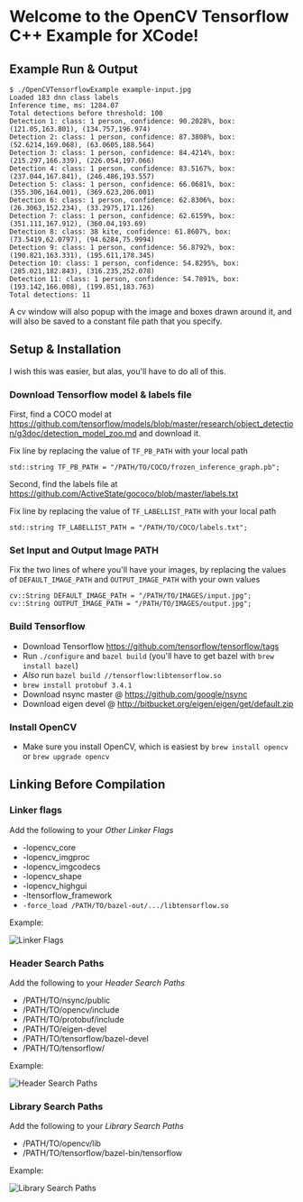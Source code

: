 # Welcome to the OpenCV Tensorflow C++ Example for XCode!


## Example Run & Output

```
$ ./OpenCVTensorflowExample example-input.jpg
Loaded 183 dnn class labels
Inference time, ms: 1284.07
Total detections before threshold: 100
Detection 1: class: 1 person, confidence: 90.2028%, box: (121.05,163.801), (134.757,196.974)
Detection 2: class: 1 person, confidence: 87.3808%, box: (52.6214,169.068), (63.0605,188.564)
Detection 3: class: 1 person, confidence: 84.4214%, box: (215.297,166.339), (226.054,197.066)
Detection 4: class: 1 person, confidence: 83.5167%, box: (237.044,167.841), (246.486,193.557)
Detection 5: class: 1 person, confidence: 66.0681%, box: (355.306,164.001), (369.623,206.001)
Detection 6: class: 1 person, confidence: 62.8306%, box: (26.3063,152.234), (33.2975,171.126)
Detection 7: class: 1 person, confidence: 62.6159%, box: (351.111,167.912), (360.04,193.69)
Detection 8: class: 38 kite, confidence: 61.8607%, box: (73.5419,62.0797), (94.6284,75.9994)
Detection 9: class: 1 person, confidence: 56.8792%, box: (190.821,163.331), (195.611,178.345)
Detection 10: class: 1 person, confidence: 54.8295%, box: (285.021,182.843), (316.235,252.078)
Detection 11: class: 1 person, confidence: 54.7891%, box: (193.142,166.008), (199.851,183.763)
Total detections: 11
```

A cv window will also popup with the image and boxes drawn around it, and will also be saved to a constant file path that you specify.

## Setup & Installation

I wish this was easier, but alas, you'll have to do all of this.

### Download Tensorflow model & labels file

First, find a COCO model at https://github.com/tensorflow/models/blob/master/research/object_detection/g3doc/detection_model_zoo.md and download it.

Fix line by replacing the value of `TF_PB_PATH` with your local path
```
std::string TF_PB_PATH = "/PATH/TO/COCO/frozen_inference_graph.pb";
```

Second, find the labels file at https://github.com/ActiveState/gococo/blob/master/labels.txt

Fix line by replacing the value of `TF_LABELLIST_PATH` with your local path
```
std::string TF_LABELLIST_PATH = "/PATH/TO/COCO/labels.txt";
```

### Set Input and Output Image PATH
Fix the two lines of where you'll have your images, by replacing the values of `DEFAULT_IMAGE_PATH` and `OUTPUT_IMAGE_PATH` with your own values
```
cv::String DEFAULT_IMAGE_PATH = "/PATH/TO/IMAGES/input.jpg";
cv::String OUTPUT_IMAGE_PATH = "/PATH/TO/IMAGES/output.jpg";
```

### Build Tensorflow

* Download Tensorflow https://github.com/tensorflow/tensorflow/tags
* Run `./configure` and `bazel build` (you'll have to get bazel with `brew install bazel`)
* _Also_ run `bazel build //tensorflow:libtensorflow.so`
* `brew install protobuf 3.4.1`
* Download nsync master @ https://github.com/google/nsync
* Download eigen devel @ http://bitbucket.org/eigen/eigen/get/default.zip

### Install OpenCV

* Make sure you install OpenCV, which is easiest by `brew install opencv` or `brew upgrade opencv`


## Linking Before Compilation

### Linker flags

Add the following to your *Other Linker Flags*

* -lopencv_core
* -lopencv_imgproc
* -lopencv_imgcodecs
* -lopencv_shape
* -lopencv_highgui
* -ltensorflow_framework
* `-force_load /PATH/TO/bazel-out/.../libtensorflow.so`

Example:

![Linker Flags](https://github.com/moorage/OpenCVTensorflowExample/raw/master/readme-linker-flags.png "Linker Flags")


### Header Search Paths

Add the following to your *Header Search Paths*

* /PATH/TO/nsync/public
* /PATH/TO/opencv/include
* /PATH/TO/protobuf/include
* /PATH/TO/eigen-devel
* /PATH/TO/tensorflow/bazel-devel
* /PATH/TO/tensorflow/

Example:

![Header Search Paths](https://github.com/moorage/OpenCVTensorflowExample/raw/master/readme-header-search-paths.png "Header Search Paths")



### Library Search Paths

Add the following to your *Library Search Paths*

* /PATH/TO/opencv/lib
* /PATH/TO/tensorflow/bazel-bin/tensorflow

Example:

![Library Search Paths](https://github.com/moorage/OpenCVTensorflowExample/raw/master/readme-library-search-paths.png "Library Search Paths")
